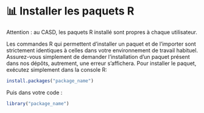# 📊 Installer les paquets R

Attention : au CASD, les paquets R installé sont propres à chaque utilisateur.&#x20;

Les commandes R qui permettent d’installer un paquet et de l’importer sont strictement identiques à celles dans votre environnement de travail habituel. Assurez-vous simplement de demander l’installation d’un paquet présent dans nos dépôts, autrement, une erreur s’affichera. Pour installer le paquet, exécutez simplement dans la console R:

```r
install.packages("package_name")
```

Puis dans votre code :

```r
library("package_name")
```


